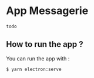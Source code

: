 # App Messagerie

```
todo
```

## How to run the app ?
You can run the app with :
```bash
$ yarn electron:serve
```